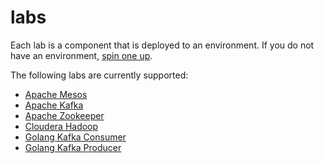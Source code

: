 labs
=========
Each lab is a component that is deployed to an environment. If you do not have an environment, [spin one up](../infrastructure/aws/README.md).

The following labs are currently supported:

- [Apache Mesos](mesos/README.md)
- [Apache Kafka](kafka/README.md)
- [Apache Zookeeper](zookeeper/README.md)
- [Cloudera Hadoop](clouderahadoop)
- [Golang Kafka Consumer](gokafkaconsumer)
- [Golang Kafka Producer](gokafkaproducer)
